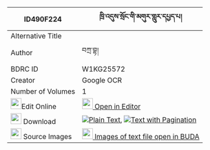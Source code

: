 |ID490F224|ཁྲི་འདུས་སྲོང་གི་མགུར་གླུར་དཔྱད་པ། 
| --- | --- 
|Alternative Title |
|Author| བཀྲ་བྷ།
|BDRC ID | W1KG25572
|Creator | Google OCR
|Number of Volumes| 1
|<img width="25" src="https://img.icons8.com/color/25/000000/edit-property.png">Edit Online| [<img width="25" src="https://avatars.githubusercontent.com/u/45091458?s=200&v=4"> Open in Editor](http://editor.openpecha.org/ID490F224)
|<img width="25" src="https://img.icons8.com/fluent/48/000000/download-2.png"/>  Download | [![](https://img.icons8.com/color/20/000000/txt.png)Plain Text](https://github.com/Openpecha/ID490F224/releases/download/v2/tridu_sa_song_gi_gurlu_ra_chep_plain_ID490F224.zip), [![](https://img.icons8.com/color/20/000000/txt.png)Text with Pagination](https://github.com/Openpecha/ID490F224/releases/download/v2/tridu_sa_song_gi_gurlu_ra_chep_pages_ID490F224.zip)
|<img width="25" src="https://img.icons8.com/plasticine/100/000000/pictures-folder.png"/>  Source Images | [<img width="25" src="https://library.bdrc.io/icons/BUDA-small.svg"> Images of text file open in BUDA](https://library.bdrc.io/show/bdr:W1KG25572)